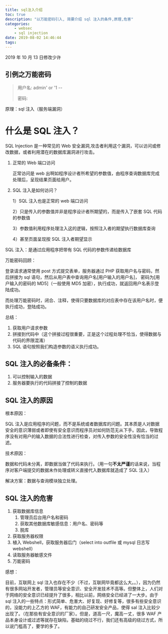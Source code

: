 ```yaml
---
title: sql注入介绍
toc: true
description: "以万能密码引入, 简要介绍 sql 注入的条件,原理,危害"
categories:
    - websec
    - sql injection
date: 2019-08-02 14:46:44
tags:
---
```


2019 年 10 月 13 日修改少许

## 引例之万能密码

> 用户名: admin' or '1 --
>
> 密码:

原理：sql 注入（服务端漏洞）

# 什么是 SQL 注入？

SQL Injection 是一种常见的 Web 安全漏洞,攻击者利用这个漏洞，可以访问或修改数据，或者利用潜在的数据库漏洞进行攻击。

1. 正常的 Web 端口访问

    正常访问是 web 出啊如程序设计者所希望的参数值，由程序查询数据库完成处理后，呈现结果页面给用户。

2. SQL 注入是如何访问？

    1）SQL 注入也是正常的 web 端口访问

    2）只是传入的参数值并非是程序设计者所期望的，而是传入了嵌套 SQL 代码的参数值

    3）参数值利用程序处理注入这的逻辑，按照注入者的期望执行数据库查询

    4）甚至页面呈现按 SQL 注入者期望显示

SQL 注入：是通过应用程序把带有 SQL 代码的参数传递给数据库

万能密码回顾：

登录请求通常使用 post 方式提交表单，服务器通过 PHP 获取用户名与密码，然后拼接为 sql 语句，然后从用户表中查询用户名[用户输入的用户名]， 密码为[用户输入的密码的 MD5]（一般使用 MD5 加密），执行成功，就返回用户名表示登陆成功。

而处理万能密码时，闭合、注释，使得只要数据库的对应表中存在该用户名时，便执行成功，登陆成功。

总结：

1. 获取用户请求参数
2. 拼接到代码中（这个拼接过程很重要，正是这个过程处理不恰当，使得数据与代码的界限混淆）
3. SQL 语句按照我们构造参数的语义执行成功。

## **SQL 注入的必备条件：**

1. 可以控制输入的数据
2. 服务器要执行的代码拼接了控制的数据

## SQL 注入的原因

根本原因：

SQL 注入是应用程序的问题，而不是系统或者数据库的问题。其本质是人对数据安全的意识薄弱或者即使有安全意识而程序员对如何防范无从下手。因此，导致程序没有对用户的输入数据的合法性进行检查，对传入参数的安全性没有恰当的过滤。

技术原因：

数据和代码未分离，即数据当做了代码来执行。（用一句**不太严谨**的话来说，当程序对客户端提交的数据未作处理或转义直接代入数据库就造成了 SQL 注入）

解决方案：数据与查询模块独立处理。

## SQL 注入的危害

1. 获取数据库信息
    1. 管理员后台用户名和密码
    2. 获取其他数据库敏感信息：用户名、密码等
    3. 脱库
2. 获取服务器权限
3. 植入 Webshell，获取服务器后门（select into outfile 或 mysql 日志写 webshell）
4. 读取服务器敏感文件
5. 万能密码

感想：

目前，互联网上 sql 注入也存在不少（不过，互联网毕竟都这么大。。），因为仍然有很多网站开发者，管理员等安全意识、安全开发技术不高等。但整体上，人们对于网络的安全意识已经提升了很多，相比以前，网络安全已经进了一大步。由于 sql 注入的一些特点：形式简单、危害大、好复现、好修复等，很多有些安全意识的，没能力的上乙方的 WAF，有能力的自己研发安全产品，使得 sal 注入比较少出现了。（在那些有安全意识的厂家）。但是，道高一尺，魔高一丈，很多 WAF 产品本身设计或过滤等就存在缺陷，基础的绕过不行，我们还有高级的绕过方式，所以说门槛高了，要学的多了。
